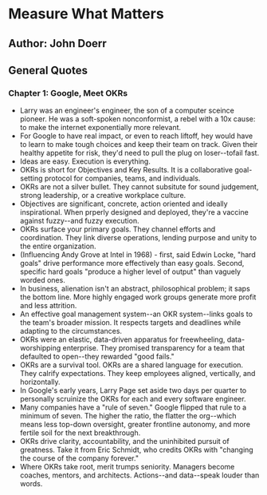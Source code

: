 # Measure What Matters
## Author: John Doerr

## General Quotes

### Chapter 1: Google, Meet OKRs
- Larry was an engineer's engineer, the son of a computer sceince pioneer. He was a soft-spoken nonconformist, a rebel with a 10x cause: to make the internet exponentially more relevant.
- For Google to have real impact, or even to reach liftoff, hey would have to learn to make tough choices and keep their team on track. Given their healthy appetite for risk, they'd need to pull the plug on loser--tofail fast.
- Ideas are easy. Execution is everything.
- OKRs is short for Objectives and Key Results. It is a collaborative goal-setting protocol for companies, teams, and individuals.
- OKRs are not a silver bullet. They cannot subsitute for sound judgement, strong leadership, or a creative workplace culture.
- Objectives are significant, concrete, action oriented and ideally inspirational. When prperly designed and deployed, they're a vaccine against fuzzy--and fuzzy execution.
- OKRs surface your primary goals. They channel efforts and coordination. They link diverse operations, lending purpose and unity to the entire organization.
- (Influencing Andy Grove at Intel in 1968) - first, said Edwin Locke, "hard goals" drive performance more effectively than easy goals. Second, specific hard goals "produce a higher level of output" than vaguely worded ones.
- In business, alienation isn't an abstract, philosophical problem; it saps the bottom line. More highly engaged work groups generate more profit and less attrition.
- An effective goal management system--an OKR system--links goals to the team's broader mission. It respects targets and deadlines while adapting to the circumstances.
- OKRs were an elastic, data-driven apparatus for freewheeling, data-worshipping enterprise. They promised transparency for a team that defaulted to open--they rewarded "good fails."
- OKRs are a survival tool. OKRs are a shared language for execution. They calrify expectations. They keep employees aligned, vertically, and horizontally.
- In Google's early years, Larry Page set aside two days per quarter to personally scruinize the OKRs for each and every software engineer.
- Many companies have a "rule of seven." Google flipped that rule to a minimum of seven. The higher the ratio, the flatter the org--which means less top-down oversight, greater frontline autonomy, and more fertile soil for the next breakthrough.
- OKRs drive clarity, accountability, and the uninhibited pursuit of greatness. Take it from Eric Schmidt, who credits OKRs with "changing the course of the company forever."
- Where OKRs take root, merit trumps seniority. Managers become coaches, mentors, and architects. Actions--and data--speak louder than words.
